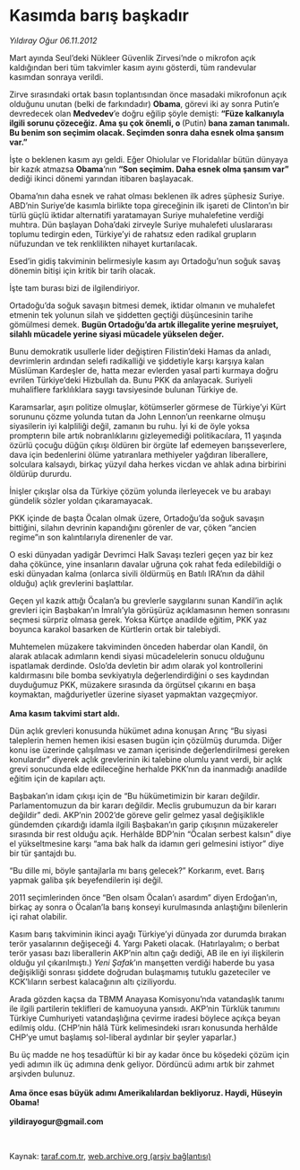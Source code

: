# Kasımda barış başkadır

*Yıldıray Oğur 06.11.2012*

<div class="yazi"><p>Mart ayında Seul’deki Nükleer Güvenlik Zirvesi’nde o mikrofon açık kaldığından beri tüm takvimler kasım ayını gösterdi, tüm randevular kasımdan sonraya verildi. </p>
<p>Zirve sırasındaki ortak basın toplantısından önce masadaki mikrofonun açık olduğunu unutan (belki de farkındadır) <b>Obama</b>, görevi iki ay sonra Putin’e devredecek olan <b>Medvedev</b>’e doğru eğilip şöyle demişti: <b>“Füze kalkanıyla ilgili sorunu çözeceğiz. Ama şu çok önemli, o </b>(Putin)<b> bana zaman tanımalı. Bu benim son seçimim olacak. Seçimden sonra daha esnek olma şansım var.”</b></p>
<p>İşte o beklenen kasım ayı geldi. Eğer Ohiolular ve Floridalılar bütün dünyaya bir kazık atmazsa <b>Obama</b>’nın <b>“Son seçimim. Daha esnek olma şansım var”</b> dediği ikinci dönemi yarından itibaren başlayacak.</p>
<p>Obama’nın daha esnek ve rahat olması beklenen ilk adres şüphesiz Suriye. ABD’nin Suriye’de kasımla birlikte topa gireceğinin ilk işareti de Clinton’ın bir türlü güçlü iktidar alternatifi yaratamayan Suriye muhalefetine verdiği muhtıra. Dün başlayan Doha’daki zirveyle Suriye muhalefeti uluslararası toplumu tedirgin eden, Türkiye’yi de rahatsız eden radikal grupların nüfuzundan ve tek renklilikten nihayet kurtarılacak. </p>
<p>Esed’in gidiş takviminin belirmesiyle kasım ayı Ortadoğu’nun soğuk savaş dönemin bitişi için kritik bir tarih olacak.</p>
<p>İşte tam burası bizi de ilgilendiriyor.</p>
<p>Ortadoğu’da soğuk savaşın bitmesi demek, iktidar olmanın ve muhalefet etmenin tek yolunun silah ve şiddetten geçtiği düşüncesinin tarihe gömülmesi demek. <b>Bugün Ortadoğu’da artık illegalite yerine meşruiyet, silahlı mücadele yerine siyasi mücadele yükselen değer.</b></p>
<p>Bunu demokratik usullerle lider değiştiren Filistin’deki Hamas da anladı, devrimlerin ardından selefi radikalliği ve şiddetiyle karşı karşıya kalan Müslüman Kardeşler de, hatta mezar evlerden yasal parti kurmaya doğru evrilen Türkiye’deki Hizbullah da. Bunu PKK da anlayacak. Suriyeli muhaliflere farklılıklara saygı tavsiyesinde bulunan Türkiye de.</p>
<p>Karamsarlar, aşırı politize olmuşlar, kötümserler görmese de Türkiye’yi Kürt sorununu çözme yolunda tutan da John Lennon’un reenkarne olmuşu siyasilerin iyi kalpliliği değil, zamanın bu ruhu. İyi ki de öyle yoksa prompterın bile artık nobranlıklarını gizleyemediği politikacılara, 11 yaşında özürlü çocuğu düğün çıkışı öldüren bir örgüte laf edemeyen barışseverlere, dava için bedenlerini ölüme yatıranlara methiyeler yağdıran liberallere, solculara kalsaydı, birkaç yüzyıl daha herkes vicdan ve ahlak adına birbirini öldürüp dururdu.</p>
<p>İnişler çıkışlar olsa da Türkiye çözüm yolunda ilerleyecek ve bu arabayı gündelik sözler yoldan çıkaramayacak.</p>
<p>PKK içinde de başta Öcalan olmak üzere, Ortadoğu’da soğuk savaşın bittiğini, silahın devrinin kapandığını görenler de var, çöken “ancien regime”ın son kalıntılarıyla direnenler de var. </p>
<p>O eski dünyadan yadigâr Devrimci Halk Savaşı tezleri geçen yaz bir kez daha çökünce, yine insanların davalar uğruna çok rahat feda edilebildiği o eski dünyadan kalma (onlarca sivili öldürmüş en Batılı IRA’nın da dâhil olduğu) açlık grevlerini başlattılar. </p>
<p>Geçen yıl kazık attığı Öcalan’a bu grevlerle saygılarını sunan Kandil’in açlık grevleri için Başbakan’ın İmralı’yla görüşürüz açıklamasının hemen sonrasını seçmesi sürpriz olmasa gerek. Yoksa Kürtçe anadilde eğitim, PKK yaz boyunca karakol basarken de Kürtlerin ortak bir talebiydi.</p>
<p>Muhtemelen müzakere takviminden önceden haberdar olan Kandil, ön alarak atılacak adımların kendi siyasi mücadelelerin sonucu olduğunu ispatlamak derdinde. Oslo’da devletin bir adım olarak yol kontrollerini kaldırmasını bile bomba sevkiyatıyla değerlendirdiğini o ses kaydından duyduğumuz PKK, müzakere sırasında da örgütsel çıkarını en başa koymaktan, mağduriyetler üzerine siyaset yapmaktan vazgeçmiyor.<br/><br/><b>Ama kasım takvimi start aldı. </b></p>
<p>Dün açlık grevleri konusunda hükümet adına konuşan Arınç “Bu siyasi taleplerin hemen hemen ikisi esasen bugün için çözülmüş durumda. Diğer konu ise üzerinde çalışılması ve zaman içerisinde değerlendirilmesi gereken konulardır” diyerek açlık grevlerinin iki talebine olumlu yanıt verdi, bir açlık grevi sonucunda elde edileceğine herhalde PKK’nın da inanmadığı anadilde eğitim için de kapıları açtı.</p>
<p>Başbakan’ın idam çıkışı için de “Bu hükümetimizin bir kararı değildir. Parlamentomuzun da bir kararı değildir. Meclis grubumuzun da bir kararı değildir” dedi. AKP’nin 2002’de göreve gelir gelmez yasal değişiklikle gündemden çıkardığı idamla ilgili Başbakan’ın garip çıkışının müzakereler sırasında bir rest olduğu açık. Herhâlde BDP’nin “Öcalan serbest kalsın” diye el yükseltmesine karşı “ama bak halk da idamın geri gelmesini istiyor” diye bir tür şantajdı bu.</p>
<p>“Bu dille mi, böyle şantajlarla mı barış gelecek?” Korkarım, evet. Barış yapmak galiba şık beyefendilerin işi değil. </p>
<p>2011 seçimlerinden önce “Ben olsam Öcalan’ı asardım” diyen Erdoğan’ın, birkaç ay sonra o Öcalan’la barış konseyi kurulmasında anlaştığını bilenlerin içi rahat olabilir.</p>
<p>Kasım barış takviminin ikinci ayağı Türkiye’yi dünyada zor durumda bırakan terör yasalarının değişeceği 4. Yargı Paketi olacak. (Hatırlayalım; o berbat terör yasası bazı liberallerin AKP’nin altın çağı dediği, AB ile en iyi ilişkilerin olduğu yıl çıkarılmıştı.) <i>Yeni Şafak</i>’ın manşetten verdiği haberde bu yasa değişikliği sonrası şiddete doğrudan bulaşmamış tutuklu gazeteciler ve KCK’lıların serbest kalacağının altı çiziliyordu.</p>
<p>Arada gözden kaçsa da TBMM Anayasa Komisyonu’nda vatandaşlık tanımı ile ilgili partilerin teklifleri de kamuoyuna yansıdı. AKP’nin Türklük tanımını Türkiye Cumhuriyeti vatandaşlığına çevirme iradesi böylece açıkça beyan edilmiş oldu. (CHP’nin hâlâ Türk kelimesindeki ısrarı konusunda herhâlde CHP’ye umut başlamış sol-liberal aydınlar bir şeyler yaparlar.)</p>
<p>Bu üç madde ne hoş tesadüftür ki bir ay kadar önce bu köşedeki çözüm için yedi adımın ilk üç adımına denk geliyor. Dördüncü adımı artık bir zahmet arşivden bulunuz.<br/><br/><b>Ama önce esas büyük adımı Amerikalılardan bekliyoruz. Haydi, Hüseyin Obama!<br/><br/></b><b>yildirayogur@gmail.com</b></p>
<p> </p>
</div>

Kaynak: [taraf.com.tr](http://www.taraf.com.tr/yildiray-ogur/makale-kasimda-baris-baskadir.htm), [web.archive.org (arşiv bağlantısı)](http://web.archive.org/web/20130709134656/http://www.taraf.com.tr/yildiray-ogur/makale-kasimda-baris-baskadir.htm)
